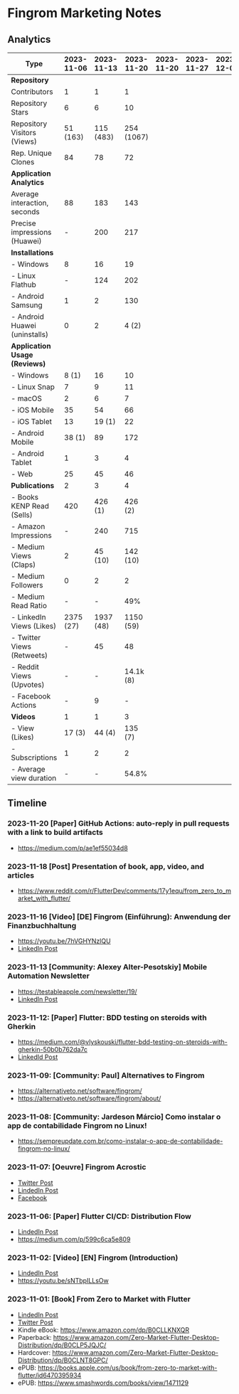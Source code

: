 # Fingrom Marketing Notes

## Analytics

| Type                           | 2023-11-06 | 2023-11-13 | 2023-11-20 | 2023-11-20 | 2023-11-27 | 2023-12-04 |
|--------------------------------|------------|------------|------------|------------|------------|------------|
| **Repository**                 |            |            |            | | | |
| Contributors                   |    1       |    1       |    1       | | | |
| Repository Stars               |    6       |    6       |   10       | | | |
| Repository Visitors (Views)    |   51 (163) |  115 (483) |  254 (1067)| | | |
| Rep. Unique Clones             |   84       |   78       |   72       | | | |
| **Application Analytics**      |            |            |            | | | |
| Average interaction, seconds   |   88       |  183       |  143       | | | |
| Precise impressions (Huawei)   |    -       |  200       |  217       | | | |
| **Installations**              |            |            |            | | | |
| - Windows                      |    8       |   16       |   19       | | | |
| - Linux Flathub                |    -       |  124       |  202       | | | |
| - Android Samsung              |    1       |    2       |  130       | | | |
| - Android Huawei (uninstalls)  |    0       |    2       |    4 (2)   | | | |
| **Application Usage (Reviews)**|            |            |            | | | |
| - Windows                      |    8 (1)   |   16       |   10       | | | |
| - Linux Snap                   |    7       |    9       |   11       | | | |
| - macOS                        |    2       |    6       |    7       | | | |
| - iOS Mobile                   |   35       |   54       |   66       | | | |
| - iOS Tablet                   |   13       |   19 (1)   |   22       | | | |
| - Android Mobile               |   38 (1)   |   89       |  172       | | | |
| - Android Tablet               |    1       |    3       |    4       | | | |
| - Web                          |   25       |   45       |   46       | | | |
| **Publications**               |    2       |    3       |    4       | | | |
| - Books KENP Read (Sells)      |  420       |  426 (1)   |  426 (2)   | | | |
| - Amazon Impressions           |    -       |  240       |  715       | | | |
| - Medium Views (Claps)         |    2       |   45 (10)  |  142 (10)  | | | |
| - Medium Followers             |    0       |    2       |    2       | | | |
| - Medium Read Ratio            |    -       |    -       |   49%      | | | |
| - LinkedIn Views (Likes)       | 2375 (27)  | 1937 (48)  | 1150 (59)  | | | |
| - Twitter Views (Retweets)     |    -       |   45       |   48       | | | |
| - Reddit Views (Upvotes)       |    -       |    -       | 14.1k (8)  | | | |
| - Facebook Actions             |    -       |    9       |    -       | | | |
| **Videos**                     |    1       |    1       |    3       | | | |
| - View (Likes)                 |   17 (3)   |   44 (4)   |  135 (7)   | | | |
| - Subscriptions                |    1       |    2       |    2       | | | |
| - Average view duration        |    -       |    -       | 54.8%      | | | |


## Timeline

### 2023-11-20 [Paper] GitHub Actions: auto-reply in pull requests with a link to build artifacts
- https://medium.com/p/ae1ef55034d8

### 2023-11-18 [Post] Presentation of book, app, video, and articles 
- https://www.reddit.com/r/FlutterDev/comments/17y1equ/from_zero_to_market_with_flutter/

### 2023-11-16 [Video] [DE] Fingrom (Einführung): Anwendung der Finanzbuchhaltung
- https://youtu.be/7hVGHYNzlQU
- [LinkedIn Post](https://www.linkedin.com/posts/v-lyskouski_de-fingrom-einf%C3%BChrung-anwendung-der-activity-7130569448888877056-jKHg)

### 2023-11-13 [Community: Alexey Alter-Pesotskiy] Mobile Automation Newsletter 
- https://testableapple.com/newsletter/19/
- [LinkedIn Post](https://www.linkedin.com/feed/update/urn:li:activity:7129545454538625025/)

### 2023-11-12: [Paper] Flutter: BDD testing on steroids with Gherkin
- https://medium.com/@vlyskouski/flutter-bdd-testing-on-steroids-with-gherkin-50b0b762da7c
- [LinkedId Post](https://www.linkedin.com/posts/v-lyskouski_flutter-bdd-testing-on-steroids-with-gherkin-activity-7129214717285326848-Rhwt)

### 2023-11-09: [Community: Paul] Alternatives to Fingrom
- https://alternativeto.net/software/fingrom/
- https://alternativeto.net/software/fingrom/about/

### 2023-11-08: [Community: Jardeson Márcio] Como instalar o app de contabilidade Fingrom no Linux!
- https://sempreupdate.com.br/como-instalar-o-app-de-contabilidade-fingrom-no-linux/

### 2023-11-07: [Oeuvre] Fingrom Acrostic
- [Twitter Post](https://x.com/TheFieryCat/status/1721751900641509508)
- [LindedIn Post](https://www.linkedin.com/feed/update/urn:li:activity:7127580446900563968/)
- [Facebook](https://www.facebook.com/vlyskouski/posts/pfbid02wMANkPSWoXAD4oEHZr9wMY7pud1rhHqMU5wMFpNXehAAYjPscBRDPBKQ6QmmomNcl)

### 2023-11-06: [Paper] Flutter CI/CD: Distribution Flow
- [LindedIn Post](https://www.linkedin.com/feed/update/urn:li:activity:7127253298914410496)
- https://medium.com/p/599c6ca5e809

### 2023-11-02: [Video] [EN] Fingrom (Introduction)
- [LindedIn Post](https://www.linkedin.com/feed/update/urn:li:activity:7125980488401342464)
- https://youtu.be/sNTbpILLsOw

### 2023-11-01: [Book] From Zero to Market with Flutter
- [LindedIn Post](https://www.linkedin.com/feed/update/urn:li:activity:7125387035850211329)
- [Twitter Post](https://x.com/TheFieryCat/status/1719625739878748347)
- Kindle eBook: https://www.amazon.com/dp/B0CLLKNXQR
- Paperback: https://www.amazon.com/Zero-Market-Flutter-Desktop-Distribution/dp/B0CLP5JQJC/
- Hardcover: https://www.amazon.com/Zero-Market-Flutter-Desktop-Distribution/dp/B0CLNT8GPC/
- ePUB: https://books.apple.com/us/book/from-zero-to-market-with-flutter/id6470395934
- ePUB: https://www.smashwords.com/books/view/1471129
